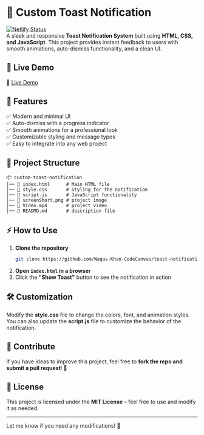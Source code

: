 # 🚀 Custom Toast Notification
[![Netlify Status](https://api.netlify.com/api/v1/badges/3135fe98-2c56-4cfe-9b71-59173de04b14/deploy-status)](https://app.netlify.com/sites/toast-notifier/deploys) <br>
A sleek and responsive **Toast Notification System** built using **HTML, CSS, and JavaScript**. This project provides instant feedback to users with smooth animations, auto-dismiss functionality, and a clean UI.

## 🚀 Live Demo  
🔗 [Live Demo](https://toast-notifier.netlify.app/)

## 📌 Features  
✅ Modern and minimal UI  
✅ Auto-dismiss with a progress indicator  
✅ Smooth animations for a professional look  
✅ Customizable styling and message types  
✅ Easy to integrate into any web project  

## 📂 Project Structure  
```
📦 custom-toast-notification  
│── 📜 index.html      # Main HTML file  
│── 📜 style.css       # Styling for the notification  
│── 📜 script.js       # JavaScript functionality  
│── 📜 screenShort.png # project image   
│── 📜 Video.mp4       # project video 
│── 📜 READMD.md       # description file 
```

## ⚡ How to Use  

1. **Clone the repository**  
   ```sh
   git clone https://github.com/Waqas-Khan-CodeCanvas/toast-notification.git
   ```
2. **Open `index.html` in a browser**  
3. Click the **"Show Toast"** button to see the notification in action  

## 🛠 Customization  
Modify the **style.css** file to change the colors, font, and animation styles. You can also update the **script.js** file to customize the behavior of the notification.  

## 🌟 Contribute  
If you have ideas to improve this project, feel free to **fork the repo and submit a pull request**! 🚀  

## 📜 License  
This project is licensed under the **MIT License** – feel free to use and modify it as needed.  

---

Let me know if you need any modifications! 🚀

